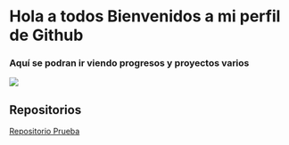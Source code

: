 # Hola a todos Bienvenidos a mi perfil de Github

### Aquí se podran ir viendo progresos y proyectos varios 

![](https://github.com/user-attachments/assets/1e7a845e-b0cd-484e-96e8-e436e41f8c57)
## Repositorios
[Repositorio Prueba](https://github.com/NenriquezC/MPR_Tokio)

